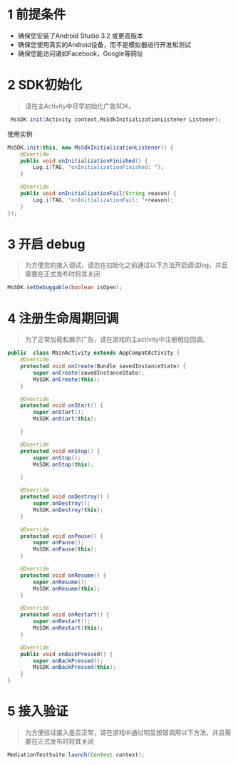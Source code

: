 
# 1 前提条件

- 确保您安装了Android Studio 3.2 或更高版本
- 确保您使用真实的Android设备，而不是模拟器进行开发和测试
- 确保您能访问诸如Facebook，Google等网址


# 2 SDK初始化
>请在主Activity中尽早初始化广告SDK。

```java
 MsSDK.init(Activity context,MsSdkInitializationListener Listener);
```
使用实例
```java
MsSDK.init(this, new MsSdkInitializationListener() {
    @Override
    public void onInitializationFinished() {
        Log.i(TAG, "onInitializationFinished: ");
    }

    @Override
    public void onInitializationFail(String reason) {
        Log.i(TAG, "onInitializationFail: "+reason);
    }
});
```

# 3 开启 debug
>为方便您的接入调试，请您在初始化之前通过以下方法开启调试log，并且需要在正式发布时将其关闭
```java
MsSDK.setDebuggable(boolean isOpen);
```

# 4 注册生命周期回调
>为了正常加载和展示广告，请在游戏的主activity中注册相应回调。
```java
public  class MainActivity extends AppCompatActivity {
    @Override
    protected void onCreate(Bundle savedInstanceState) {
        super.onCreate(savedInstanceState);
        MsSDK.onCreate(this);
    }

    @Override
    protected void onStart() {
        super.onStart();
        MsSDK.onStart(this);

    }

    @Override
    protected void onStop() {
        super.onStop();
        MsSDK.onStop(this);

    }

    @Override
    protected void onDestroy() {
        super.onDestroy();
        MsSDK.onDestroy(this);
    }

    @Override
    protected void onPause() {
        super.onPause();
        MsSDK.onPause(this);
    }

    @Override
    protected void onResume() {
        super.onResume();
        MsSDK.onResume(this);
    }

    @Override
    protected void onRestart() {
        super.onRestart();
        MsSDK.onRestart(this);
    }

    @Override
    public void onBackPressed() {
        super.onBackPressed();
        MsSDK.onBackPressed(this);
    }
}
```
# 5 接入验证
>为方便验证接入是否正常，请在游戏中通过明显按钮调用以下方法，并且需要在正式发布时将其关闭

```java
MediationTestSuite.launch(Context context);
```



